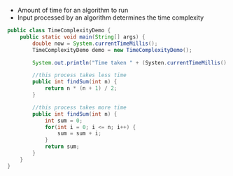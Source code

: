 - Amount of time for an algorithm to run
- Input processed by an algorithm determines the time complexity
```Java
public class TimeComplexityDemo {
	public static void main(String[] args) {
		double now = System.currentTimeMillis();
		TimeComplexityDemo demo = new TimeComplexityDemo();

		System.out.println("Time taken " + (Systen.currentTimeMillis() - now) + " millisecs");

		//this process takes less time
		public int findSum(int n) {
			return n * (n + 1) / 2;
		}

		//this process takes more time
		public int findSum(int n) {
			int sum = 0;
			for(int i = 0; i <= n; i++) {
				sum = sum + i;
			}
			return sum;
		}
	}
}
```

